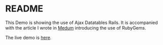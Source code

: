 # README

This Demo is showing the use of Ajax Datatables Rails.
It is accompanied with the article I wrote in [Medum][MED] introducing the use of RubyGems.

The live demo is [here][DEMO].

[MED]: <https://medium.com/實用的rubygems/ajax-datatables-rails-功能齊全的資料列表-98c96e9a250a>
[DEMO]: <https://demo-ajax-datatables-rails.herokuapp.com>

